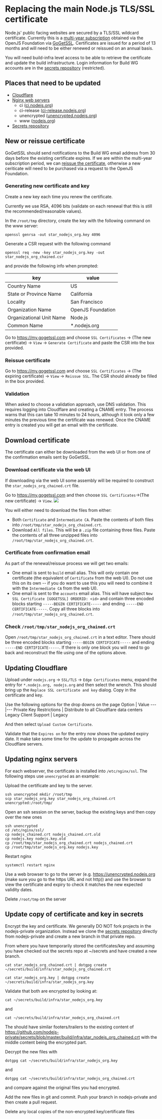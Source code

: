 # Replacing the main Node.js TLS/SSL certificate

Node.js' public facing websites are secured by a TLS/SSL wildcard certificate. Currently this is a [multi-year subscription][] obtained via the OpenJS Foundation via [GoGetSSL][]. Certificates are issued for a period of 13 months and will need to be either renewed or reissued on an annual basis.

You will need build-infra level access to be able to retrieve the certificate and update the build infrastructure. Login information for Build WG accounts are in the [secrets repository][] (restricted).

## Places that need to be updated

* [Cloudflare](#updating-cloudflare)
* [Nginx web servers](#updating-nginx-servers)
  * ci ([ci.nodejs.org][])
  * ci-release ([ci-release.nodejs.org][])
  * unencrypted ([unencrypted.nodejs.org][])
  * www ([nodejs.org][])
* [Secrets repository](#update-copy-of-certificate-and-key-in-secrets)

## New or reissue certificate

GoGetSSL should send notifications to the Build WG email address from 30 days before the existing certificate expires. If we are within the multi-year subscription period, we can [reissue the certificate](#reissue-certificate), otherwise a new ceriticate will need to be purchased via a request to the OpenJS Foundation. 

### Generating new certificate and key

Create a new key each time you renew the certificate. 

Currently we use RSA, 4096 bits (validate on each renewal that this is still the recommended/reasonable values).

In the `/root/tmp` directory, create the key with the following command on the www server:
```
openssl genrsa -out star_nodejs_org.key 4096
```

Generate a CSR request with the following command
```
openssl req -new -key star_nodejs_org.key -out star_nodejs_org_chained.csr
```
and provide the following info when prompted:

key | value
---|---
Country Name | US
State or Province Name | California
Locality | San Francisco
Organization Name | OpenJS Foundation
Organizational Unit Name | Node.js
Common Name | *.nodejs.org

Go to https://my.gogetssl.com and choose `SSL Certificates` -> (The new certificate) -> `View` -> `Generate Certificate` and paste the CSR into the box provided.

### Reissue certificate

Go to https://my.gogetssl.com and choose `SSL Certificates` -> (The expiring certificate) -> `View` -> `Reissue SSL`. The CSR should already be filled in the box provided.

### Validation

When asked to choose a validation approach, use DNS validation. This requires logging into Cloudflare and creating a CNAME entry. The process warns that this can take 10 minutes to 24 hours, although it took only a few minutes the previous time the certificate was renewed. Once the CNAME entry is created you will get an email with the certificate.

## Download certificate

The certificate can either be downloaded from the web UI or from one of the confirmation emails sent by GoGetSSL.

### Download certificate via the web UI

If downloading via the web UI some assembly will be required to construct the `star_nodejs_org_chained.crt` file.

Go to https://my.gogetssl.com and then choose `SSL Certificates`->(The new certificate) -> `View`.
![](update-certificates.png)
 
 You will either need to download the files from either:
 * Both `Certificate` and `Intermediate CA`. Paste the contents of both files into `/root/tmp/star_nodejs_org_chained.crt`.
 * Download `All files`. This will be a `.zip` file containing three files. Paste the contents of all three unzipped files into `/root/tmp/star_nodejs_org_chained.crt`.
  
### Certificate from confirmation email

As part of the renewal/reissue process we will get two emails:
* One email is sent to `build` email alias. This will only contain one certificate (the equivalent of `Certificate` from the web UI). Do not use this on its own -- if you do want to use this you will need to combine it with the `Intermediate CA` from the web UI).
* One email is sent to the `accounts` email alias. This will have subject `New SSL Certificate [GOGETSSL] ORDERID: <id>` and contain three encoded blocks starting `-----BEGIN CERTIFICATE-----` and ending `-----END CERTIFICATE-----`. Copy all three blocks into `/root/tmp/star_nodejs_org_chained.crt`.

### Check `/root/tmp/star_nodejs_org_chained.crt`

Open `/root/tmp/star_nodejs_org_chained.crt` in a text editor. There should be three encoded blocks starting `-----BEGIN CERTIFICATE-----` and ending `-----END CERTIFICATE-----`. If there is only one block you will need to go back and reconstruct the file using one of the options above.

## Updating Cloudflare

Upload under `nodejs.org` -> `SSL/TLS` -> `Edge Certificates` menu, expand the entry for `*.nodejs.org, nodejs.org` and then select the wrench. This should bring up the `Replace SSL certificate and key` dialog. Copy in the certificate and key.

Use the following options for the drop downs on the page
Option | Value
---|---
Private Key Restrictions | Distribute to all Cloudflare data centers
Legacy Client Support | Legacy

And then select `Upload Custom Certificate`.

Validate that the `Expires on` for the entry now shows the updated expiry date.  It make take some time for the update to propagate across the Cloudflare servers.

## Updating nginx servers

For each webserver, the certificate is installed into `/etc/nginx/ssl`. The following steps use `unencrypted` as an example:

Upload the certificate and key to the server.
```
ssh unencrypted mkdir /root/tmp
scp star_nodejs_org.key star_nodejs_org_chained.crt unencrypted:/root/tmp/
```

Open an ssh session on the server, backup the existing keys and then copy over the new ones
```
ssh unencrypted
cd /etc/nginx/ssl/
cp nodejs_chained.crt nodejs_chained.crt.old
cp nodejs.key nodejs.key.old
cp /root/tmp/star_nodejs_org_chained.crt nodejs_chained.crt
cp /root/tmp/star_nodejs_org.key nodejs.key
```

Restart nginx
```
systemctl restart nginx
```

Use a web browser to go to the server (e.g. https://unencrypted.nodejs.org (make sure you go to the https URL and not http)) and use the browser to view the certificate and expiry to check it matches the new expected validity dates.

Delete `/root/tmp` on the server

## Update copy of certificate and key in secrets

Encrypt the key and certificate. We generally DO NOT fork projects in the nodejs-private organization. Instead we clone the [secrets repository][] directly from nodejs-private and create a new branch in that private repo.

From where you have temporarily stored the certificates/key and assuming you have checked out the secrets repo at ~/secrets and have created a new branch. 

```
cat star_nodejs_org_chained.crt | dotgpg create ~/secrets/build/infra/star_nodejs_org_chained.crt
```

```
cat star_nodejs_org.key | dotgpg create ~/secrets/build/infra/star_nodejs_org.key
```

Validate that both are encrypted by looking at:

```
cat ~/secrets/build/infra/star_nodejs_org.key
```

and

```
cat ~/secrets/build/infra/star_nodejs_org_chained.crt
```

The should have similar footers/trailers to the existing content of https://github.com/nodejs-private/secrets/blob/master/build/infra/star_nodejs_org_chained.crt with the middle content being the encrypted part.

Decrypt the new files with 

```
dotgpg cat ~/secrets/build/infra/star_nodejs_org.key
```

and

```
dotgpg cat ~/secrets/build/infra/star_nodejs_org_chained.crt
```

and compare against the original files you had encrypted.

Add the new files in git and commit. 
Push your branch in nodejs-private and then create a pull request.

Delete any local copies of the non-encrypted key/certificate files

[GoGetSSL]: https://www.gogetssl.com/
[ci-release.nodejs.org]: https://ci-release.nodejs.org
[ci.nodejs.org]: https://ci.nodejs.org
[multi-year subscription]: https://www.gogetssl.com/wiki/general/multi-year-subscription-ssl/
[nodejs.org]: https://nodejs.org
[secrets repository]: https://github.com/nodejs-private/secrets
[unencrypted.nodejs.org]: https://unencrypted.nodejs.org
